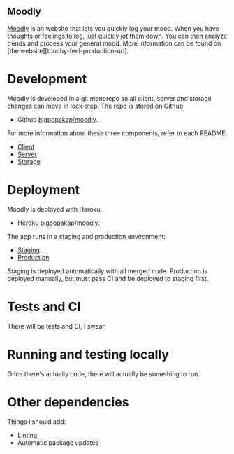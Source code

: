 Moodly
-----------------

[Moodly]([touchy-feel-production-url]) is an website that lets you quickly log your mood. When you have thoughts or feelings to log, just quickly jot them down. You can then analyze trends and process your general mood. More information can be found on [the  website][touchy-feel-production-url].

# Development

Moodly is developed in a git monorepo so all client, server and storage changes can move in lock-step. The repo is stored on Github:
* Github [bigpopakap/moodly][git-url].

For more information about these three components, refer to each README:
* [Client][client-readme]
* [Server][server-readme]
* [Storage][storage-readme]

# Deployment

Moodly is deployed with Heroku:
* Heroku [bigpopakap/moodly][heroku-url].

The app runs in a staging and production environment:
* [Staging][staging-url]
* [Production][production-url]

Staging is deployed automatically with all merged code. Production is deployed manually, but must pass CI and be deployed to staging first.

# Tests and CI

There will be tests and CI, I swear.

# Running and testing locally

Once there's actually code, there will actually be something to run.

# Other dependencies

Things I should add:

* Linting
* Automatic package updates

[==================== LINKS BEGIN HERE ==========================]: #

[staging-url]: http://some.link
[production-url]: http://some.link
[git-url]: http://some.link
[heroku-url]: http://some.link

[client-readme]: ./client/README.md
[server-readme]: ./server/README.md
[storage-readme]: ./storage/README.md